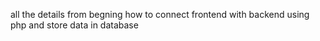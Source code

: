 all the details from begning how to connect frontend with backend using php and store data in database 
